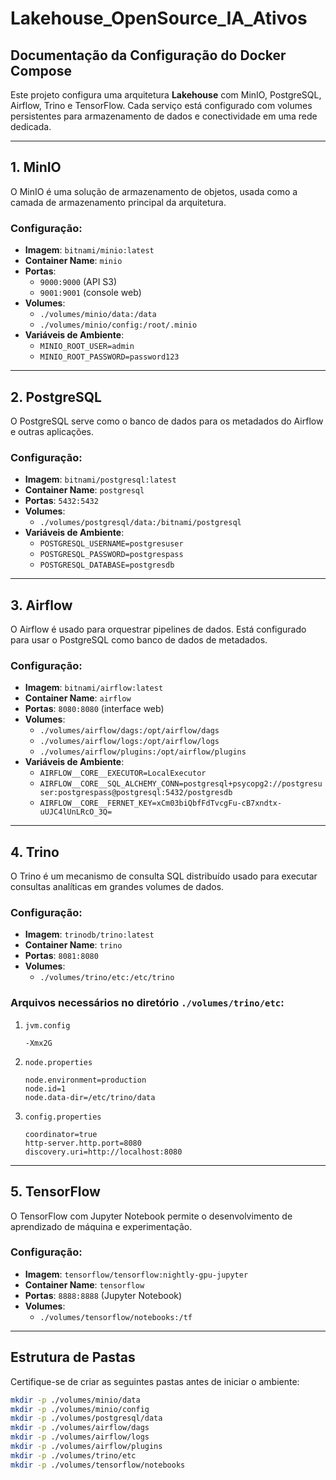 # Lakehouse_OpenSource_IA_Ativos

## Documentação da Configuração do Docker Compose

Este projeto configura uma arquitetura **Lakehouse** com MinIO, PostgreSQL, Airflow, Trino e TensorFlow. Cada serviço está configurado com volumes persistentes para armazenamento de dados e conectividade em uma rede dedicada.

---

## 1. MinIO

O MinIO é uma solução de armazenamento de objetos, usada como a camada de armazenamento principal da arquitetura.

### Configuração:
- **Imagem**: `bitnami/minio:latest`
- **Container Name**: `minio`
- **Portas**: 
  - `9000:9000` (API S3)
  - `9001:9001` (console web)
- **Volumes**:
  - `./volumes/minio/data:/data`
  - `./volumes/minio/config:/root/.minio`
- **Variáveis de Ambiente**:
  - `MINIO_ROOT_USER=admin`
  - `MINIO_ROOT_PASSWORD=password123`

---

## 2. PostgreSQL

O PostgreSQL serve como o banco de dados para os metadados do Airflow e outras aplicações.

### Configuração:
- **Imagem**: `bitnami/postgresql:latest`
- **Container Name**: `postgresql`
- **Portas**: `5432:5432`
- **Volumes**:
  - `./volumes/postgresql/data:/bitnami/postgresql`
- **Variáveis de Ambiente**:
  - `POSTGRESQL_USERNAME=postgresuser`
  - `POSTGRESQL_PASSWORD=postgrespass`
  - `POSTGRESQL_DATABASE=postgresdb`

---

## 3. Airflow

O Airflow é usado para orquestrar pipelines de dados. Está configurado para usar o PostgreSQL como banco de dados de metadados.

### Configuração:
- **Imagem**: `bitnami/airflow:latest`
- **Container Name**: `airflow`
- **Portas**: `8080:8080` (interface web)
- **Volumes**:
  - `./volumes/airflow/dags:/opt/airflow/dags`
  - `./volumes/airflow/logs:/opt/airflow/logs`
  - `./volumes/airflow/plugins:/opt/airflow/plugins`
- **Variáveis de Ambiente**:
  - `AIRFLOW__CORE__EXECUTOR=LocalExecutor`
  - `AIRFLOW__CORE__SQL_ALCHEMY_CONN=postgresql+psycopg2://postgresuser:postgrespass@postgresql:5432/postgresdb`
  - `AIRFLOW__CORE__FERNET_KEY=xCm03biQbfFdTvcgFu-cB7xndtx-uUJC4lUnLRcO_3Q=`

---

## 4. Trino

O Trino é um mecanismo de consulta SQL distribuído usado para executar consultas analíticas em grandes volumes de dados.

### Configuração:
- **Imagem**: `trinodb/trino:latest`
- **Container Name**: `trino`
- **Portas**: `8081:8080`
- **Volumes**:
  - `./volumes/trino/etc:/etc/trino`

### Arquivos necessários no diretório `./volumes/trino/etc`:
1. `jvm.config`
    ```text
    -Xmx2G
    ```
2. `node.properties`
    ```text
    node.environment=production
    node.id=1
    node.data-dir=/etc/trino/data
    ```
3. `config.properties`
    ```text
    coordinator=true
    http-server.http.port=8080
    discovery.uri=http://localhost:8080
    ```

---

## 5. TensorFlow

O TensorFlow com Jupyter Notebook permite o desenvolvimento de aprendizado de máquina e experimentação.

### Configuração:
- **Imagem**: `tensorflow/tensorflow:nightly-gpu-jupyter`
- **Container Name**: `tensorflow`
- **Portas**: `8888:8888` (Jupyter Notebook)
- **Volumes**:
  - `./volumes/tensorflow/notebooks:/tf`

---

## Estrutura de Pastas

Certifique-se de criar as seguintes pastas antes de iniciar o ambiente:

```bash
mkdir -p ./volumes/minio/data
mkdir -p ./volumes/minio/config
mkdir -p ./volumes/postgresql/data
mkdir -p ./volumes/airflow/dags
mkdir -p ./volumes/airflow/logs
mkdir -p ./volumes/airflow/plugins
mkdir -p ./volumes/trino/etc
mkdir -p ./volumes/tensorflow/notebooks
